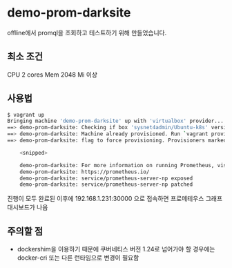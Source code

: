 # demo-prom-darksite 
offline에서 promql을 조회하고 테스트하기 위해 만들었습니다. </br>

## 최소 조건 
CPU 2 cores
Mem 2048 Mi 이상 

## 사용법
```bash
$ vagrant up
Bringing machine 'demo-prom-darksite' up with 'virtualbox' provider...
==> demo-prom-darksite: Checking if box 'sysnet4admin/Ubuntu-k8s' version '0.7.1' is up to date...
==> demo-prom-darksite: Machine already provisioned. Run `vagrant provision` or use the `--provision`
==> demo-prom-darksite: flag to force provisioning. Provisioners marked to run always will still run.

    <snipped>

    demo-prom-darksite: For more information on running Prometheus, visit:
    demo-prom-darksite: https://prometheus.io/
    demo-prom-darksite: service/prometheus-server-np exposed
    demo-prom-darksite: service/prometheus-server-np patched
```
진행이 모두 완료된 이후에 
192.168.1.231:30000 으로 접속하면 프로메테우스 그래프 대시보드가 나옴 

## 주의할 점 
- dockershim을 이용하기 때문에 쿠버네티스 버전 1.24로 넘어가야 할 경우에는 docker-cri 또는 다른 런타임으로 변경이 필요함 
